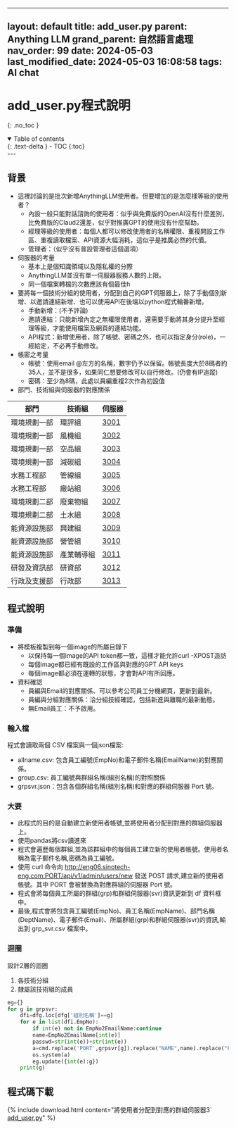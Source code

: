  ---

layout: default
title: add_user.py
parent: Anything LLM
grand_parent: 自然語言處理
nav_order: 99
date: 2024-05-03
last_modified_date: 2024-05-03 16:08:58
tags: AI chat
---

# add_user.py程式說明
{: .no_toc }

<details open markdown="block">
  <summary>
    Table of contents
  </summary>
  {: .text-delta }
- TOC
{:toc}
</details>
---

## 背景

- 這裡討論的是批次新增AnythingLLM使用者。但要增加的是怎麼樣等級的使用者？
  - 內設一般只能對話諮詢的使用者：似乎與免費版的OpenAI沒有什麼差別，比免費版的Claud2還差，似乎對推廣GPT的使用沒有什麼幫助。
  - 經理等級的使用者：每個人都可以修改使用者的名稱權限、重複開設工作區、重複讀取檔案、API資源大幅消耗，這似乎是推廣必然的代價。
  - 管理者：（似乎沒有普設管理者這個選項）
- 伺服器的考量
  - 基本上是個知識領域以及隱私權的分際
  - AnythingLLM並沒有單一伺服器服務人數的上限。
  - 同一個檔案轉檔的次數應該有個最佳h
- 要將每一個技術分組的使用者，分配到自己的GPT伺服器上，除了手動個別新增、以邀請連結新增、也可以使用API在後端以python程式輪番新增。
  - 手動新增：(不予評論)
  - 邀請連結：只能新增內定之無權限使用者，還需要手動將其身分提升至經理等級，才能使用檔案及網頁的連結功能。
  - API程式：新增使用者，除了帳號、密碼之外，也可以指定身分(role)，一經給定，不必再手動修改。
- 帳密之考量
  - 帳號：使用email @左方的名稱，數字仍予以保留。帳號長度大於8碼者約35人，並不是很多，如果同仁想要修改可以自行修改。(仍會有IP追蹤)
  - 密碼：至少為8碼，此處以員編重複2次作為初設值
- 部門、技術組與伺服器的對應關係

|部門|技術組|伺服器
-|-|-
環境規劃一部|環評組|[3001](http://eng06.sinotech-eng.com:3001)
環境規劃一部|風機組|[3002](http://eng06.sinotech-eng.com:3002)
環境規劃一部|空品組|[3003](http://eng06.sinotech-eng.com:3003)
環境規劃一部|減碳組|[3004](http://eng06.sinotech-eng.com:3004)
水務工程部|管線組|[3005](http://eng06.sinotech-eng.com:3005)
水務工程部|廠站組|[3006](http://eng06.sinotech-eng.com:3006)
環境規劃二部|廢棄物組|[3007](http://eng06.sinotech-eng.com:3007)
環境規劃二部|土水組|[3008](http://eng06.sinotech-eng.com:3008)
能資源設施部|興建組|[3009](http://eng06.sinotech-eng.com:3009)
能資源設施部|營管組|[3010](http://eng06.sinotech-eng.com:3010)
能資源設施部|產業輔導組|[3011](http://eng06.sinotech-eng.com:3011)
研發及資訊部|研資部|[3012](http://eng06.sinotech-eng.com:3012)
行政及支援部|行政部|[3013](http://eng06.sinotech-eng.com:3013)

## 程式說明

### 準備

- 將模板複製到每一個image的所屬目錄下
  - 以保持每一個image的API token都一致，這樣才能允許curl -XPOST造訪
  - 每個image都已經有既設的工作區與對應的GPT API keys
  - 每個image都必須在運轉的狀態，才會對API有所回應。
- 資料確認
  - 員編與Email的對應關係、可以參考公司員工分機網頁，更新到最新。
  - 員編與分組對應關係：洽分組技經確認，包括新進與離職的最新動態。
  - 無Email員工：不予啟用。

### 輸入檔

程式會讀取兩個 CSV 檔案與一個json檔案:

- allname.csv: 包含員工編號(EmpNo)和電子郵件名稱(EmailName)的對應關係。
- group.csv: 員工編號與群組名稱(組別名稱)的對照關係
- grpsvr.json：包含各個群組名稱(組別名稱)和對應的群組伺服器 Port 號。

### 大要

- 此程式的目的是自動建立新使用者帳號,並將使用者分配到對應的群組伺服器上。
- 使用pandas將csv讀進來
- 程式會遍歷每個群組,並為該群組中的每個員工建立新的使用者帳號。使用者名稱為電子郵件名稱,密碼為員工編號。
- 使用 curl 命令向 http://eng06.sinotech-eng.com:PORT/api/v1/admin/users/new 發送 POST 請求,建立新的使用者帳號。其中 PORT 會被替換為對應群組的伺服器 Port 號。
- 程式會將每個員工所屬的群組(grp)和群組伺服器(svr)資訊更新到 df 資料框中。
- 最後,程式會將包含員工編號(EmpNo)、員工名稱(EmpName)、部門名稱(DeptName)、電子郵件(Email)、所屬群組(grp)和群組伺服器(svr)的資訊,輸出到 grp_svr.csv 檔案中。

### 迴圈

設計2層的迴圈
1. 各技術分組
2. 隸屬該技術組的成員

```python
eg={}
for g in grpsvr:
    dfi=dfg.loc[dfg['組別名稱']==g]
    for e in list(dfi.EmpNo):
        if int(e) not in EmpNo2EmailName:continue
        name=EmpNo2EmailName[int(e)]
        passwd=str(int(e))+str(int(e))
        a=cmd.replace('PORT',grpsvr[g]).replace("NAME",name).replace("PASSWORD",passwd)
        os.system(a)
        eg.update({int(e):g})
    print(g)
```

## 程式碼下載

{% include download.html content="將使用者分配到對應的群組伺服器3` [add_user.py](./add_user.py)" %}